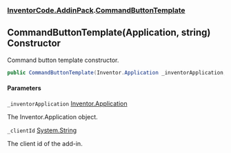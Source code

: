 ### [InventorCode.AddinPack](InventorCode.AddinPack.md 'InventorCode.AddinPack').[CommandButtonTemplate](InventorCode.AddinPack.CommandButtonTemplate.md 'InventorCode.AddinPack.CommandButtonTemplate')

## CommandButtonTemplate(Application, string) Constructor

Command button template constructor.

```csharp
public CommandButtonTemplate(Inventor.Application _inventorApplication, string _clientId);
```
#### Parameters

<a name='InventorCode.AddinPack.CommandButtonTemplate.CommandButtonTemplate(Inventor.Application,string)._inventorApplication'></a>

`_inventorApplication` [Inventor.Application](https://docs.microsoft.com/en-us/dotnet/api/Inventor.Application 'Inventor.Application')

The Inventor.Application object.

<a name='InventorCode.AddinPack.CommandButtonTemplate.CommandButtonTemplate(Inventor.Application,string)._clientId'></a>

`_clientId` [System.String](https://docs.microsoft.com/en-us/dotnet/api/System.String 'System.String')

The client id of the add-in.